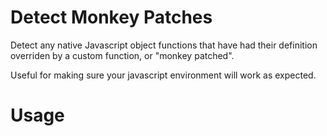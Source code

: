 # Detect Monkey Patches

Detect any native Javascript object functions that have had their definition overriden by a custom function, or "monkey patched".

Useful for making sure your javascript environment will work as expected.

# Usage
